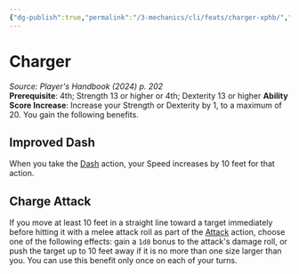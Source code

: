 ```yaml
---
{"dg-publish":true,"permalink":"/3-mechanics/cli/feats/charger-xphb/","tags":["ttrpg-cli/compendium/src/5e/xphb","ttrpg-cli/feat"],"noteIcon":""}
---
```


# Charger
*Source: Player's Handbook (2024) p. 202*  
**Prerequisite**: 4th; Strength 13 or higher or 4th; Dexterity 13 or higher
**Ability Score Increase**: Increase your Strength or Dexterity by 1, to a maximum of 20.
You gain the following benefits.

## Improved Dash

When you take the [Dash](3-Mechanics/CLI/rules/actions.md#Dash) action, your Speed increases by 10 feet for that action.

## Charge Attack

If you move at least 10 feet in a straight line toward a target immediately before hitting it with a melee attack roll as part of the [Attack](3-Mechanics/CLI/rules/actions.md#Attack) action, choose one of the following effects: gain a `1d8` bonus to the attack's damage roll, or push the target up to 10 feet away if it is no more than one size larger than you. You can use this benefit only once on each of your turns.